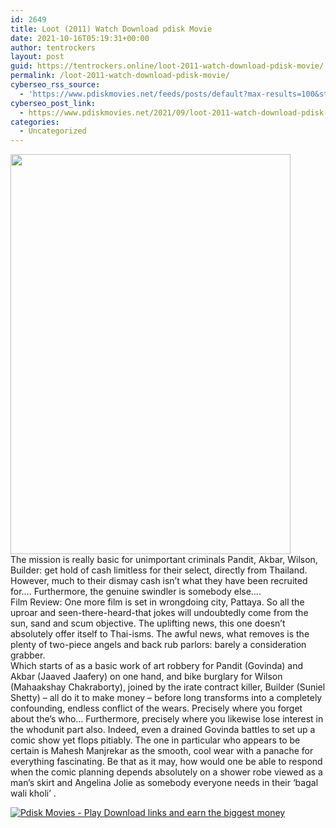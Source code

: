 ```yaml
---
id: 2649
title: Loot (2011) Watch Download pdisk Movie
date: 2021-10-16T05:19:31+00:00
author: tentrockers
layout: post
guid: https://tentrockers.online/loot-2011-watch-download-pdisk-movie/
permalink: /loot-2011-watch-download-pdisk-movie/
cyberseo_rss_source:
  - 'https://www.pdiskmovies.net/feeds/posts/default?max-results=100&start-index=301'
cyberseo_post_link:
  - https://www.pdiskmovies.net/2021/09/loot-2011-watch-download-pdisk-movie.html
categories:
  - Uncategorized
---
```

<div class="separator">
  <a href="https://1.bp.blogspot.com/-NluQjkX3QDY/YUc1mPlXf8I/AAAAAAAAAPU/jMTcp6sQo-0GiAMS6Foq62mdMuhldUsPgCLcBGAsYHQ/s1500/dd.jpg" imageanchor="1"><img loading="lazy" border="0" data-original-height="1500" data-original-width="1050" height="640" src="https://1.bp.blogspot.com/-NluQjkX3QDY/YUc1mPlXf8I/AAAAAAAAAPU/jMTcp6sQo-0GiAMS6Foq62mdMuhldUsPgCLcBGAsYHQ/w448-h640/dd.jpg" width="448" /></a>
</div>

<div>
  <div>
    <span>The mission is really basic for unimportant criminals Pandit, Akbar, Wilson, Builder: get hold of cash limitless for their select, directly from Thailand. However, much to their dismay cash isn&#8217;t what they have been recruited for&#8230;. Furthermore, the genuine swindler is somebody else&#8230;.&nbsp;</span>
  </div>
  
  <div>
    <span>Film Review: One more film is set in wrongdoing city, Pattaya. So all the uproar and seen-there-heard-that jokes will undoubtedly come from the sun, sand and scum objective. The uplifting news, this one doesn&#8217;t absolutely offer itself to Thai-isms. The awful news, what removes is the plenty of two-piece angels and back rub parlors: barely a consideration grabber.&nbsp;</span>
  </div>
  
  <div>
    <span>Which starts of as a basic work of art robbery for Pandit (Govinda) and Akbar (Jaaved Jaafery) on one hand, and bike burglary for Wilson (Mahaakshay Chakraborty), joined by the irate contract killer, Builder (Suniel Shetty) &#8211; all do it to make money &#8211; before long transforms into a completely confounding, endless conflict of the wears. Precisely where you forget about the&#8217;s who&#8230; Furthermore, precisely where you likewise lose interest in the whodunit part also. Indeed, even a drained Govinda battles to set up a comic show yet flops pitiably. The one in particular who appears to be certain is Mahesh Manjrekar as the smooth, cool wear with a panache for everything fascinating. Be that as it may, how would one be able to respond when the comic planning depends absolutely on a shower robe viewed as a man&#8217;s skirt and Angelina Jolie as somebody everyone needs in their &#8216;bagal wali kholi&#8217; .</span>
  </div>
</div>

[![](https://1.bp.blogspot.com/-a93bp85aB6g/YUXjACCiX3I/AAAAAAAAbQE/GHmPI7h0af0tqn6tYzd0cdrDv9Hu9LUSACLcBGAsYHQ/s16000/Play_it_New-removebg-preview.png "Pdisk Movies - Play Download links and earn the biggest money")](https://kofilink.com/1/bnYybDY1MDAwY2Ju?dn=1)